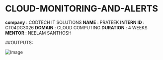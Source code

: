 # CLOUD-MONITORING-AND-ALERTS
**company** : CODTECH IT SOLUTIONS
**NAME** : PRATEEK
**INTERN ID** : CT04DG3026
**DOMAIN** : CLOUD COMPUTING
**DURATION** : 4 WEEKS
**MENTOR** : NEELAM SANTHOSH

##OUTPUTS:

![Image](https://github.com/user-attachments/assets/69c78dd7-d6ee-4df6-ae68-41f2a49b899f)




